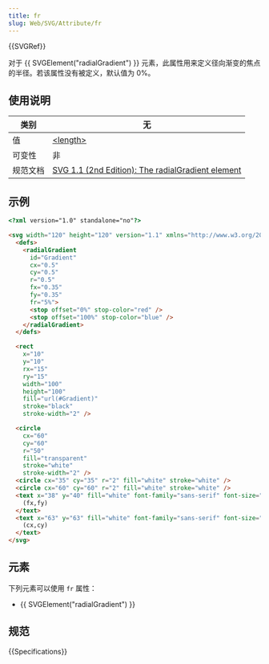 ```yaml
---
title: fr
slug: Web/SVG/Attribute/fr
---
```


{{SVGRef}}

对于 {{ SVGElement("radialGradient") }} 元素，此属性用来定义径向渐变的焦点的半径。若该属性没有被定义，默认值为 0%。

## 使用说明

| 类别     | 无                                                                                                                           |
| -------- | ---------------------------------------------------------------------------------------------------------------------------- |
| 值       | [\<length>](/zh-CN/docs/Web/SVG/Content_type#length)                                                                         |
| 可变性   | 非                                                                                                                           |
| 规范文档 | [SVG 1.1 (2nd Edition): The radialGradient element](https://www.w3.org/TR/SVG/pservers.html#RadialGradientElementCXAttribute) |

## 示例

```html
<?xml version="1.0" standalone="no"?>

<svg width="120" height="120" version="1.1" xmlns="http://www.w3.org/2000/svg">
  <defs>
    <radialGradient
      id="Gradient"
      cx="0.5"
      cy="0.5"
      r="0.5"
      fx="0.35"
      fy="0.35"
      fr="5%">
      <stop offset="0%" stop-color="red" />
      <stop offset="100%" stop-color="blue" />
    </radialGradient>
  </defs>

  <rect
    x="10"
    y="10"
    rx="15"
    ry="15"
    width="100"
    height="100"
    fill="url(#Gradient)"
    stroke="black"
    stroke-width="2" />

  <circle
    cx="60"
    cy="60"
    r="50"
    fill="transparent"
    stroke="white"
    stroke-width="2" />
  <circle cx="35" cy="35" r="2" fill="white" stroke="white" />
  <circle cx="60" cy="60" r="2" fill="white" stroke="white" />
  <text x="38" y="40" fill="white" font-family="sans-serif" font-size="10pt">
    (fx,fy)
  </text>
  <text x="63" y="63" fill="white" font-family="sans-serif" font-size="10pt">
    (cx,cy)
  </text>
</svg>
```

## 元素

下列元素可以使用 `fr` 属性：

- {{ SVGElement("radialGradient") }}

## 规范

{{Specifications}}

